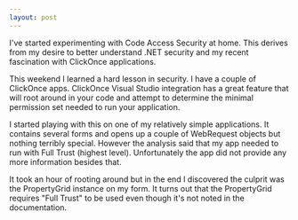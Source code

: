 ```yaml
---
layout: post
---
```

I've started experimenting with Code Access Security at home.  This derives
from my desire to better understand .NET security and my recent fascination
with ClickOnce applications.

This weekend I learned a hard lesson in security.  I have a couple of
ClickOnce apps.  ClickOnce Visual Studio integration has a great feature that
will root around in your code and attempt to determine the minimal permission
set needed to run your application.

I started playing with this on one of my relatively simple applications.  It
contains several forms and opens up a couple of WebRequest objects but nothing
terribly special.  However the analysis said that my app needed to run with
Full Trust (highest level).  Unfortunately the app did not provide any more
information besides that.

It took an hour of rooting around but in the end I discovered the culprit was
the PropertyGrid instance on my form.  It turns out that the PropertyGrid
requires "Full Trust" to be used even though it's not noted in the
documentation.

